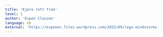 ```yaml
---
title: 'Kjøre rett fram'
level: 1
author: 'Espen Clausen'
language: nb
external: 'https://espenec.files.wordpress.com/2015/09/lego-mindstorms-del-1-1.pdf'
---
```

